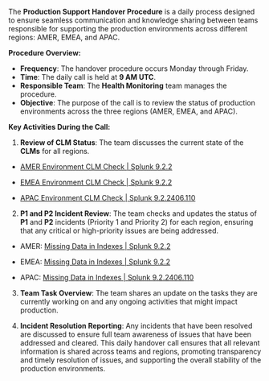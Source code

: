 The **Production Support Handover Procedure** is a daily process designed to ensure seamless communication and knowledge sharing between teams responsible for supporting the production environments across different regions: AMER, EMEA, and APAC.

**Procedure Overview:**
*   **Frequency**: The handover procedure occurs Monday through Friday.
*   **Time**: The daily call is held at **9 AM UTC**.
*   **Responsible Team**: The **Health Monitoring** team manages the procedure.
*   **Objective**: The purpose of the call is to review the status of production environments across the three regions (AMER, EMEA, and APAC).

**Key Activities During the Call:**
1.  **Review of CLM Status**: The team discusses the current state of the **CLMs** for all regions.

*  [AMER Environment CLM Check | Splunk 9.2.2](https://usatramekj147.atrame.deloitte.com:8000/en-US/app/search/clm_check) 

* [EMEA Environment CLM Check | Splunk 9.2.2](https://es-dt-emea.splunkcloud.com/en-US/app/search/clm_check)

* [APAC Environment CLM Check | Splunk 9.2.2406.110](https://es-dt-apac.splunkcloud.com/en-US/app/search/clm_check)

2.  **P1 and P2 Incident Review**: The team checks and updates the status of **P1** and **P2** incidents (Priority 1 and Priority 2) for each region, ensuring that any critical or high-priority issues are being addressed.

* AMER: [Missing Data in Indexes | Splunk 9.2.2](https://amersplunk.atrame.deloitte.com/en-US/app/SplunkEnterpriseSecuritySuite/Missing_data_in_indexes?form.mfString=*&form.categoryString=*&form.team=*&form.type=*&form.index1=*&form.index2=None) 

* EMEA: [Missing Data in Indexes | Splunk 9.2.2](https://es-dt-emea.splunkcloud.com/en-US/app/SplunkEnterpriseSecuritySuite/Missing_data_in_indexes?form.team=Engineering&form.type=*&form.index1=*&form.index2=None&form.mfString=*&form.categoryString=*)

* APAC: [Missing Data in Indexes | Splunk 9.2.2406.110](https://es-dt-apac.splunkcloud.com/en-US/app/SplunkEnterpriseSecuritySuite/Missing_data_in_indexes?form.team=Engineering&form.type=*&form.index1=*&form.index2=None&form.mfString=*&form.categoryString=*)

3.  **Team Task Overview**: The team shares an update on the tasks they are currently working on and any ongoing activities that might impact production.

4.  **Incident Resolution Reporting**: Any incidents that have been resolved are discussed to ensure full team awareness of issues that have been addressed and cleared.
This daily handover call ensures that all relevant information is shared across teams and regions, promoting transparency and timely resolution of issues, and supporting the overall stability of the production environments.

